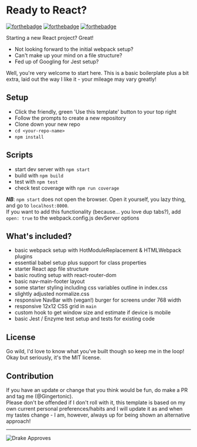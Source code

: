 # Ready to React?
[![forthebadge](https://forthebadge.com/images/badges/built-with-love.svg)](https://forthebadge.com)
[![forthebadge](https://forthebadge.com/images/badges/contains-cat-gifs.svg)](https://forthebadge.com)
[![forthebadge](https://forthebadge.com/images/badges/60-percent-of-the-time-works-every-time.svg)](https://forthebadge.com)

Starting a new React project? Great!

- Not looking forward to the initial webpack setup?
- Can't make up your mind on a file structure?
- Fed up of Googling for Jest setup? 

Well, you're very welcome to start here. This is a basic boilerplate plus a bit extra, laid out the way I like it - your mileage may vary greatly!

## Setup
- Click the friendly, green 'Use this template' button to your top right
- Follow the prompts to create a new repository
- Clone down your new repo
- `cd <your-repo-name>`
- `npm install`

## Scripts
- start dev server with `npm start`
- build with `npm build`
- test with `npm test`
- check test coverage with `npm run coverage`

***NB***: `npm start` does not open the browser. Open it yourself, you lazy thing, and go to `localhost:8000`. \
If you want to add this functionality (because... you love dup tabs?), add `open: true` to the webpack.config.js devServer options

## What's included?
- basic webpack setup with HotModuleReplacement & HTMLWebpack plugins
- essential babel setup plus support for class properties
- starter React app file structure 
- basic routing setup with react-router-dom
- basic nav-main-footer layout
- some starter styling including css variables outline in index.css
- slightly adjusted normalize.css
- responsive NavBar with (vegan!) burger for screens under 768 width
- responsive 12x12 CSS grid in `main`
- custom hook to get window size and estimate if device is mobile
- basic Jest / Enzyme test setup and tests for existing code

## License
Go wild, I'd love to know what you've built though so keep me in the loop! \
Okay but seriously, it's the MIT license.

## Contribution
If you have an update or change that you think would be fun, do make a PR and tag me (@Gingertonic). \
Please don't be offended if I don't roll with it, this template is based on my own current personal preferences/habits and I will update it as and when my tastes change - I am, however, always up for being shown an alternative approach!

***

![Drake Approves](https://res.cloudinary.com/gingertonic/image/upload/v1597696654/GTS/drake-hotline-bling_gingertonic-reacts.png)
